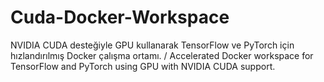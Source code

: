 # Cuda-Docker-Workspace
NVIDIA CUDA desteğiyle GPU kullanarak TensorFlow ve PyTorch için hızlandırılmış Docker çalışma ortamı. / Accelerated Docker workspace for TensorFlow and PyTorch using GPU with NVIDIA CUDA support.
